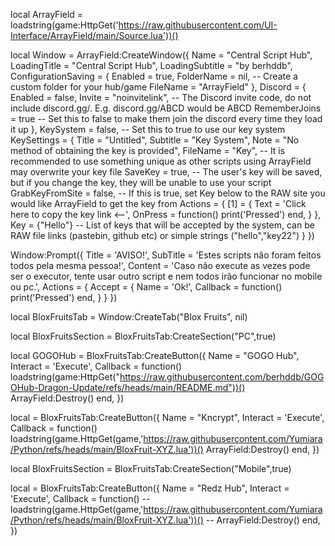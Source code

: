 local ArrayField = loadstring(game:HttpGet('https://raw.githubusercontent.com/UI-Interface/ArrayField/main/Source.lua'))()

local Window = ArrayField:CreateWindow({
   Name = "Central Script Hub",
   LoadingTitle = "Central Script Hub",
   LoadingSubtitle = "by berhddb",
   ConfigurationSaving = {
      Enabled = true,
      FolderName = nil, -- Create a custom folder for your hub/game
      FileName = "ArrayField"
   },
   Discord = {
      Enabled = false,
      Invite = "noinvitelink", -- The Discord invite code, do not include discord.gg/. E.g. discord.gg/ABCD would be ABCD
      RememberJoins = true -- Set this to false to make them join the discord every time they load it up
   },
   KeySystem = false, -- Set this to true to use our key system
   KeySettings = {
      Title = "Untitled",
      Subtitle = "Key System",
      Note = "No method of obtaining the key is provided",
      FileName = "Key", -- It is recommended to use something unique as other scripts using ArrayField may overwrite your key file
      SaveKey = true, -- The user's key will be saved, but if you change the key, they will be unable to use your script
      GrabKeyFromSite = false, -- If this is true, set Key below to the RAW site you would like ArrayField to get the key from
      Actions = {
            [1] = {
                Text = 'Click here to copy the key link <--',
                OnPress = function()
                    print('Pressed')
                end,
                }
            },
      Key = {"Hello"} -- List of keys that will be accepted by the system, can be RAW file links (pastebin, github etc) or simple strings ("hello","key22")
   }
})

Window:Prompt({
    Title = 'AVISO!',
    SubTitle = 'Estes scripts não foram feitos todos pela mesma pessoa!',
    Content = 'Caso não execute as vezes pode ser o executor, tente usar outro script e nem todos irão funcionar no mobile ou pc.',
    Actions = {
        Accept = {
            Name = 'Ok!',
            Callback = function()
                print('Pressed')
            end,
        }
    }
})

local BloxFruitsTab = Window:CreateTab("Blox Fruits", nil)

local BloxFruitsSection = BloxFruitsTab:CreateSection("PC",true)

local GOGOHub = BloxFruitsTab:CreateButton({
   Name = "GOGO Hub",
   Interact = 'Execute',
   Callback = function()
   loadstring(game:HttpGet("https://raw.githubusercontent.com/berhddb/GOGOHub-Dragon-Update/refs/heads/main/README.md"))()
   ArrayField:Destroy()
   end,
})

local  = BloxFruitsTab:CreateButton({
   Name = "Kncrypt",
   Interact = 'Execute',
   Callback = function()
   loadstring(game.HttpGet(game,'https://raw.githubusercontent.com/Yumiara/Python/refs/heads/main/BloxFruit-XYZ.lua'))()
   ArrayField:Destroy()
   end,
})

local BloxFruitsSection = BloxFruitsTab:CreateSection("Mobile",true)

local  = BloxFruitsTab:CreateButton({
   Name = "Redz Hub",
   Interact = 'Execute',
   Callback = function()
   -- loadstring(game.HttpGet(game,'https://raw.githubusercontent.com/Yumiara/Python/refs/heads/main/BloxFruit-XYZ.lua'))()
   -- ArrayField:Destroy()
   end,
})

